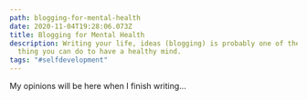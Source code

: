 ```yaml
---
path: blogging-for-mental-health
date: 2020-11-04T19:28:06.073Z
title: Blogging for Mental Health
description: Writing your life, ideas (blogging) is probably one of the best
  thing you can do to have a healthy mind.
tags: "#selfdevelopment"
---
```

My opinions will be here when I finish writing...
